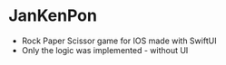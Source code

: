 # JanKenPon
- Rock Paper Scissor game for IOS made with SwiftUI
-  Only the logic was implemented - without UI
